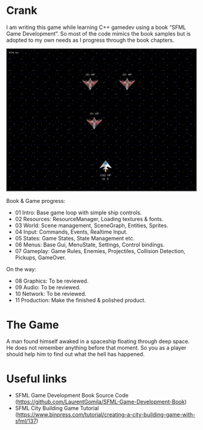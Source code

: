 Crank
=====

I am writing this game while learning C++ gamedev using a book “SFML Game Development”.
So most of the code mimics the book samples but is adopted to my own needs as I progress
through the book chapters.

![Latest Screenshot](public/img/crank-gameplay-05042015.png)

Book & Game progress:

* 01 Intro:         Base game loop with simple ship controls.
* 02 Resources:     ResourceManager, Loading textures & fonts.
* 03 World:         Scene management, SceneGraph, Entities, Sprites.
* 04 Input:         Commands, Events, Realtime Input.
* 05 States:        Game States, State Management etc.
* 06 Menus:         Base Gui, MenuState, Settings, Control bindings.
* 07 Gameplay:      Game Rules, Enemies, Projectiles, Collision Detection, Pickups, GameOver.

On the way:

* 08 Graphics:      To be reviewed.
* 09 Audio:         To be reviewed.
* 10 Network:       To be reviewed.
* 11 Production:    Make the finished & polished product.

# The Game

A man found himself awaked in a spaceship floating through deep space. He does not
remember anything before that moment. So you as a player should help him to find
out what the hell has happened.

# Useful links

* SFML Game Development Book Source Code (https://github.com/LaurentGomila/SFML-Game-Development-Book)
* SFML City Building Game Tutorial (https://www.binpress.com/tutorial/creating-a-city-building-game-with-sfml/137)
